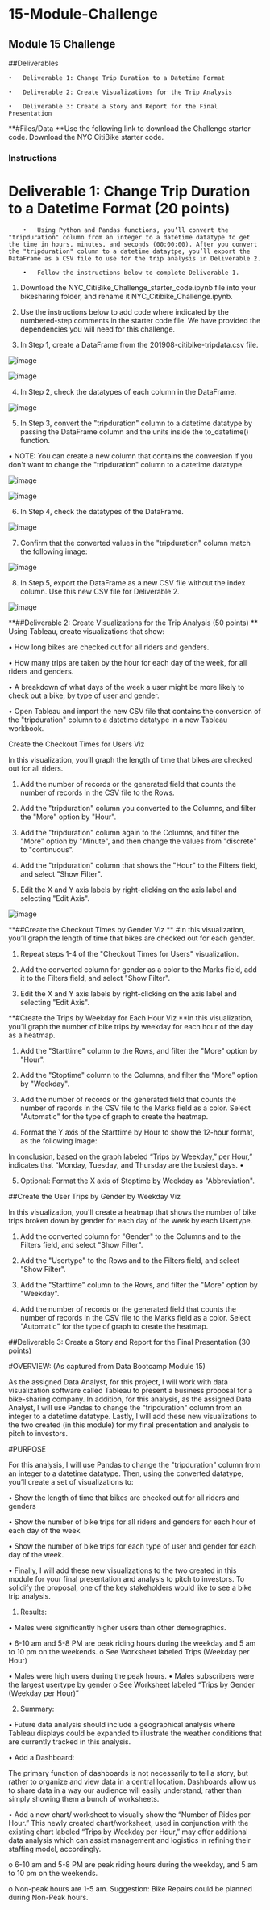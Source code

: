 # 15-Module-Challenge

## Module 15 Challenge 


##Deliverables 

    •	Deliverable 1: Change Trip Duration to a Datetime Format

    •	Deliverable 2: Create Visualizations for the Trip Analysis

    •	Deliverable 3: Create a Story and Report for the Final Presentation

**#Files/Data
**Use the following link to download the Challenge starter code. Download the NYC CitiBike starter code.


### Instructions

# Deliverable 1: Change Trip Duration to a Datetime Format (20 points)

        •	Using Python and Pandas functions, you’ll convert the "tripduration" column from an integer to a datetime datatype to get the time in hours, minutes, and seconds (00:00:00). After you convert the "tripduration" column to a datetime dataytpe, you’ll export the DataFrame as a CSV file to use for the trip analysis in Deliverable 2.

        •	Follow the instructions below to complete Deliverable 1.

1.	Download the NYC_CitiBike_Challenge_starter_code.ipynb file into your bikesharing folder, and rename it NYC_Citibike_Challenge.ipynb.

2.	Use the instructions below to add code where indicated by the numbered-step comments in the starter code file. We have provided the dependencies you will need for this challenge.

3.	In Step 1, create a DataFrame from the 201908-citibike-tripdata.csv file.

![image](https://user-images.githubusercontent.com/117233641/231869379-faf6de6c-3876-43bb-a04d-c0f96037d843.png)

![image](https://user-images.githubusercontent.com/117233641/231869463-bbf5424c-1bb7-4f09-8bfc-4dcb3041cc38.png)


4.	In Step 2, check the datatypes of each column in the DataFrame.

![image](https://user-images.githubusercontent.com/117233641/231869503-b8b9fe80-76ef-4067-a8d6-c9433ee6e50b.png)


5.	In Step 3, convert the "tripduration" column to a datetime datatype by passing the DataFrame column and the units inside the to_datetime() function.

•	NOTE: You can create a new column that contains the conversion if you don't want to change the "tripduration" column to a datetime datatype.
 
![image](https://user-images.githubusercontent.com/117233641/231869558-5d34ba97-8154-445a-a518-77100b9004c0.png)

![image](https://user-images.githubusercontent.com/117233641/231869586-f5c6e821-9145-4eaa-a3e3-c54ba9038b81.png)
 

6.	In Step 4, check the datatypes of the DataFrame.

![image](https://user-images.githubusercontent.com/117233641/231869632-629c09d3-661e-4755-bddf-c73376f57512.png)

7.	Confirm that the converted values in the "tripduration" column match the following image:

![image](https://user-images.githubusercontent.com/117233641/231869675-5d54065e-e184-4bd8-b03d-04cfe632f794.png)
 
8.	In Step 5, export the DataFrame as a new CSV file without the index column. Use this new CSV file for Deliverable 2.
 
![image](https://user-images.githubusercontent.com/117233641/231869778-bc0411be-ee61-4770-8a4f-b20a599ff93d.png)




**##Deliverable 2: Create Visualizations for the Trip Analysis (50 points)
**
Using Tableau, create visualizations that show:

•	How long bikes are checked out for all riders and genders.

•	How many trips are taken by the hour for each day of the week, for all riders and genders.

•	A breakdown of what days of the week a user might be more likely to check out a bike, by type of user and gender.

•	Open Tableau and import the new CSV file that contains the conversion of the "tripduration" column to a datetime datatype in a new Tableau workbook.


Create the Checkout Times for Users Viz

In this visualization, you’ll graph the length of time that bikes are checked out for all riders.
1.	Add the number of records or the generated field that counts the number of records in the CSV file to the Rows.

2.	Add the "tripduration" column you converted to the Columns, and filter the "More" option by "Hour".

3.	Add the "tripduration" column again to the Columns, and filter the "More" option by "Minute", and then change the values from "discrete" to "continuous".

4.	Add the "tripduration" column that shows the "Hour" to the Filters field, and select "Show Filter".

5.	Edit the X and Y axis labels by right-clicking on the axis label and selecting "Edit Axis".

![image](https://user-images.githubusercontent.com/117233641/231870656-109bf4d6-05f0-49c7-8901-4a4b7069954c.png)


**##Create the Checkout Times by Gender Viz
**
#In this visualization, you’ll graph the length of time that bikes are checked out for each gender.

1.	Repeat steps 1-4 of the "Checkout Times for Users" visualization.

2.	Add the converted column for gender as a color to the Marks field, add it to the Filters field, and select "Show Filter".

3.	Edit the X and Y axis labels by right-clicking on the axis label and selecting "Edit Axis".


 


**#Create the Trips by Weekday for Each Hour Viz
**In this visualization, you’ll graph the number of bike trips by weekday for each hour of the day as a heatmap.

1.	Add the "Starttime" column to the Rows, and filter the "More" option by "Hour".

2.	Add the "Stoptime" column to the Columns, and filter the “More” option by "Weekday".

3.	Add the number of records or the generated field that counts the number of records in the CSV file to the Marks field as a color. Select "Automatic" for the type of graph to create the heatmap.

4.	Format the Y axis of the Starttime by Hour to show the 12-hour format, as the following image:

In conclusion, based on the graph labeled “Trips by Weekday,” per Hour,” indicates that “Monday, Tuesday, and Thursday are the busiest days. 
•	
 

5.	Optional: Format the X axis of Stoptime by Weekday as "Abbreviation".



##Create the User Trips by Gender by Weekday Viz

In this visualization, you'll create a heatmap that shows the number of bike trips broken down by gender for each day of the week by each Usertype.

1.	Add the converted column for "Gender" to the Columns and to the Filters field, and select "Show Filter".

2.	Add the "Usertype" to the Rows and to the Filters field, and select "Show Filter".

3.	Add the "Starttime" column to the Rows, and filter the "More" option by "Weekday".

4.	Add the number of records or the generated field that counts the number of records in the CSV file to the Marks field as a color. Select "Automatic" for the type of graph to create the heatmap.


 




##Deliverable 3: Create a Story and Report for the Final Presentation (30 points)

#OVERVIEW:
(As captured from Data Bootcamp Module 15) 

As the assigned Data Analyst, for this project, I will work with data visualization software called Tableau to present a business proposal for a bike-sharing company. In addition, for this analysis, as the assigned Data Analyst, I will use Pandas to change the "tripduration" column from an integer to a datetime datatype. Lastly, I will add these new visualizations to the two created (in this module) for my final presentation and analysis to pitch to investors.


#PURPOSE

For this analysis, I will use Pandas to change the "tripduration" column from an integer to a datetime datatype. Then, using the converted datatype, you’ll create a set of visualizations to:

•	Show the length of time that bikes are checked out for all riders and genders

•	Show the number of bike trips for all riders and genders for each hour of each day of the week

•	Show the number of bike trips for each type of user and gender for each day of the week.

•	Finally, I will add these new visualizations to the two created in this module for your final presentation and analysis to pitch to investors. To solidify the proposal, one of the key stakeholders would like to see a bike trip analysis.


1.	Results:

•	Males were significantly higher users than other demographics.

 

•	6-10 am and 5-8 PM are peak riding hours during the weekday and 5 am to 10 pm on the weekends.
o	See Worksheet labeled Trips (Weekday per Hour)


 


•	Males were high users during the peak hours. 
•	Males subscribers were the largest usertype by gender
o	See Worksheet labeled “Trips by Gender (Weekday per Hour)”

 

2.	Summary:

•	Future data analysis should include a geographical analysis where Tableau displays could be expanded to illustrate the weather conditions that are currently tracked in this analysis.

•	Add a Dashboard:

The primary function of dashboards is not necessarily to tell a story, but rather to organize and view data in a central location. Dashboards allow us to share data in a way our audience will easily understand, rather than simply showing them a bunch of worksheets.

 

•	Add a new chart/ worksheet to visually show the “Number of Rides per Hour.” This newly created chart/worksheet, used in conjunction with the existing chart labeled “Trips by Weekday per Hour,” may offer additional data analysis which can assist management and logistics in refining their staffing model, accordingly. 

o	6-10 am and 5-8 PM are peak riding hours during the weekday, and 5 am to 10 pm on the weekends.

o	Non-peak hours are 1-5 am.
Suggestion: Bike Repairs could be planned during Non-Peak hours. 


 

 


